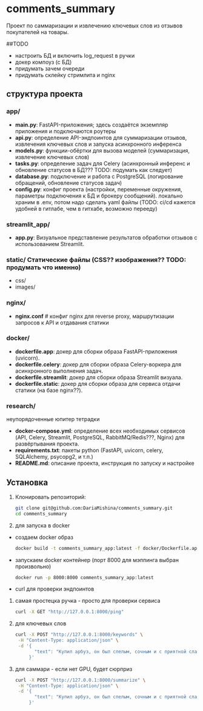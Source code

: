 # comments_summary

Проект по саммаризации и извлечению ключевых слов из отзывов покупателей на товары.

##TODO
- настроить БД и включить log_request в ручки
- докер компоуз (с БД) 
- придумать зачем очереди
- придумать склейку стримлита и nginx


## структура проекта

### app/
-  **main.py**: FastAPI-приложения; здесь создаётся экземпляр приложения и подключаются роутеры
- **api.py**: определение API-эндпоинтов для суммаризации отзывов, извлечения ключевых слов и запуска асинхронного инференса
- **models.py**: функции-обёртки для вызова моделей (суммаризация, извлечение ключевых слов)
- **tasks.py**: определение задач для Celery (асинхронный инференс и обновление статусов в БД??? TODO: подумать как следует)
- **database.py**: подключение и работа с PostgreSQL (логирование обращений, обновление статусов задач)
- **config.py**: конфиг проекта (настройки, переменные окружения, параметры подключения к БД и брокеру сообщений). локально храним в .env, потом надо сделать yaml файлы (TODO: ci/cd кажется удобней в гитлабе, чем в гитхабе, возможно перееду)

### streamlit_app/
- **app.py**: Визуальное представление результатов обработки отзывов с использованием Streamlit.

### static/  Статические файлы (CSS?? изображения?? TODO: продумать что именно)
- css/
- images/

### nginx/
 - **nginx.conf**         # конфиг nginx для reverse proxy, маршрутизации запросов к API и отдавания статики

###  docker/
- **dockerfile.app**: докер для сборки образа FastAPI-приложения (uvicorn).
- **dockerfile.celery**: докер для сборки образа Celery-воркера для асинхронного выполнения задач.
- **dockerfile.streamlit**: докер для сборки образа Streamlit визуала.
- **dockerfile.static**: докер для сборки образа для сервиса отдачи статики (на базе nginx??).

### research/
неупорядоченные юпитер тетрадки

- **docker-compose.yml**: определение всех необходимых сервисов (API, Celery, Streamlit, PostgreSQL, RabbitMQ/Redis???, Nginx) для развёртывания проекта.
- **requirements.txt**: пакеты python (FastAPI, uvicorn, celery, SQLAlchemy, psycopg2, и т.п.)
- **README.md**: описание проекта, инструкция по запуску и настройке

## Установка

1. Клонировать репозиторий:
   ```bash
   git clone git@github.com:DariaMishina/comments_summary.git
   cd comments_summary
   ```

2. для запуска в docker
- создаем docker образ
    ```bash
    docker build -t comments_summary_app:latest -f docker/Dockerfile.app .
    ```
- запускаем docker контейнер (порт 8000 для мэппинга выбран произвольно)
    ```bash
    docker run -p 8000:8000 comments_summary_app:latest
    ```
- curl для проверки эндпоинтов

1) самая простецка ручка - просто для проверки сервиса
    ```bash
    curl -X GET "http://127.0.0.1:8000/ping"
    ```
2) для ключевых слов
    ```bash
    curl -X POST "http://127.0.0.1:8000/keywords" \
     -H "Content-Type: application/json" \
     -d '{
           "text": "Купил арбуз, он был спелым, сочным и с приятной сладостью, что приятно удивило.\nАрбуз оказался неравномерно спелым: одна половина слишком твердая, другая — мягкая, но вкус всё равно хороший.\nПри покупке для пикника выбрал арбуз, который порадовал насыщенным ароматом и отличной текстурой мякоти.\nНе впечатлил арбуз: мякоть оказалась водянистой, а сладость была недостаточной, несмотря на красивую кожуру.\nОтличный арбуз: насыщенный цвет, идеальный баланс сладости и лёгкой кислинки – настоящий летний десерт."
         }'
    ```
3) для саммари - если нет GPU, будет сюрприз 
    ```bash
    curl -X POST "http://127.0.0.1:8000/summarize" \
     -H "Content-Type: application/json" \
     -d '{
           "text": "Купил арбуз, он был спелым, сочным и с приятной сладостью, что приятно удивило.\nАрбуз оказался неравномерно спелым: одна половина слишком твердая, другая — мягкая, но вкус всё равно хороший.\nПри покупке для пикника выбрал арбуз, который порадовал насыщенным ароматом и отличной текстурой мякоти.\nНе впечатлил арбуз: мякоть оказалась водянистой, а сладость была недостаточной, несмотря на красивую кожуру.\nОтличный арбуз: насыщенный цвет, идеальный баланс сладости и лёгкой кислинки – настоящий летний десерт."
         }'
    ```

